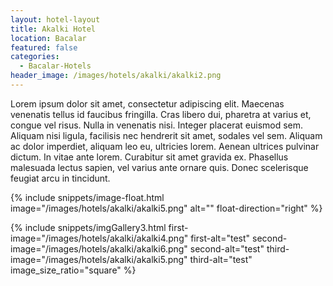 ```yaml
---
layout: hotel-layout
title: Akalki Hotel
location: Bacalar
featured: false
categories:
  - Bacalar-Hotels
header_image: /images/hotels/akalki/akalki2.png
---
```

Lorem ipsum dolor sit amet, consectetur adipiscing elit. Maecenas venenatis tellus id faucibus fringilla. Cras libero dui, pharetra at varius et, congue vel risus. Nulla in venenatis nisi. Integer placerat euismod sem. Aliquam nisi ligula, facilisis nec hendrerit sit amet, sodales vel sem. Aliquam ac dolor imperdiet, aliquam leo eu, ultricies lorem. Aenean ultrices pulvinar dictum. In vitae ante lorem. Curabitur sit amet gravida ex. Phasellus malesuada lectus sapien, vel varius ante ornare quis. Donec scelerisque feugiat arcu in tincidunt.

{% include snippets/image-float.html image="/images/hotels/akalki/akalki5.png" alt="" float-direction="right" %}


{% include snippets/imgGallery3.html first-image="/images/hotels/akalki/akalki4.png" first-alt="test" second-image="/images/hotels/akalki/akalki6.png" second-alt="test" third-image="/images/hotels/akalki/akalki5.png" third-alt="test" image_size_ratio="square" %}


